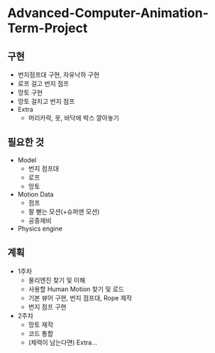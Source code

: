 # Advanced-Computer-Animation-Term-Project

## 구현

- 번지점프대 구현, 자유낙하 구현
- 로프 걸고 번지 점프
- 망토 구현
- 망토 걸치고 번지 점프
- Extra
  + 머리카락, 옷, 바닥에 박스 깔아놓기

## 필요한 것

- Model
  + 번지 점프대
  + 로프
  + 망토
- Motion Data
  + 점프
  + 팔 뻗는 모션(+슈퍼맨 모션)
  + 공중제비
- Physics engine

## 계획

- 1주차 
  + 물리엔진 찾기 및 이해
  + 사용할 Human Motion 찾기 및 로드
  + 기본 뷰어 구현, 번지 점프대, Rope 제작
  + 번지 점프 구현
- 2주차
  + 망토 제작
  + 코드 통합
  + (체력이 남는다면) Extra...
